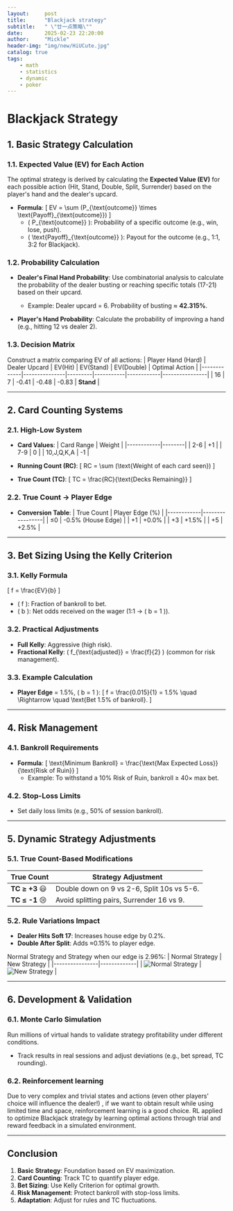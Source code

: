 ```yaml
---
layout:     post
title:      "Blackjack strategy"
subtitle:   " \"廿一点策略\""
date:       2025-02-23 22:20:00
author:     "Mickle"
header-img: "img/new/HiUCute.jpg"
catalog: true
tags:
    - math
    - statistics
    - dynamic
    - poker
---
```


# Blackjack Strategy

## 1. Basic Strategy Calculation
### 1.1. Expected Value (EV) for Each Action
The optimal strategy is derived by calculating the **Expected Value (EV)** for each possible action (Hit, Stand, Double, Split, Surrender) based on the player's hand and the dealer's upcard.

- **Formula**:
  \[
  EV = \sum (P_{\text{outcome}} \times \text{Payoff}_{\text{outcome}})
  \]
  - \( P_{\text{outcome}} \): Probability of a specific outcome (e.g., win, lose, push).
  - \( \text{Payoff}_{\text{outcome}} \): Payout for the outcome (e.g., 1:1, 3:2 for Blackjack).

### 1.2. Probability Calculation
- **Dealer's Final Hand Probability**:
  Use combinatorial analysis to calculate the probability of the dealer busting or reaching specific totals (17-21) based on their upcard.
  - Example: Dealer upcard = 6. Probability of busting ≈ **42.315%**.

- **Player's Hand Probability**:
  Calculate the probability of improving a hand (e.g., hitting 12 vs dealer 2).

### 1.3. Decision Matrix
Construct a matrix comparing EV of all actions:
| Player Hand (Hard) | Dealer Upcard | EV(Hit) | EV(Stand) | EV(Double) | Optimal Action |
|-------------|---------------|---------|-----------|------------|----------------|
| 16          | 7             | -0.41   | -0.48     | -0.83      | **Stand**      |

---

## 2. Card Counting Systems
### 2.1. High-Low System
- **Card Values**:
  | Card Range | Weight |
  |------------|--------|
  | 2-6        | +1     |
  | 7-9        | 0      |
  | 10,J,Q,K,A | -1     |

- **Running Count (RC)**:
  \[
  RC = \sum (\text{Weight of each card seen})
  \]

- **True Count (TC)**:
  \[
  TC = \frac{RC}{\text{Decks Remaining}}
  \]

### 2.2. True Count → Player Edge
- **Conversion Table**:
  | True Count | Player Edge (%) |
  |------------|-----------------|
  | ≤0         | -0.5% (House Edge) |
  | +1         | +0.0%           |
  | +3         | +1.5%           |
  | +5         | +2.5%           |

---

## 3. Bet Sizing Using the Kelly Criterion
### 3.1. Kelly Formula
\[
f = \frac{EV}{b}
\]
- \( f \): Fraction of bankroll to bet.
- \( b \): Net odds received on the wager (1:1 → \( b = 1 \)).

### 3.2. Practical Adjustments
- **Full Kelly**: Aggressive (high risk).
- **Fractional Kelly**: \( f_{\text{adjusted}} = \frac{f}{2} \) (common for risk management).

### 3.3. Example Calculation
- **Player Edge** = 1.5%, \( b = 1 \):
  \[
  f = \frac{0.015}{1} = 1.5\% \quad \Rightarrow \quad \text{Bet 1.5\% of bankroll}.
  \]

---

## 4. Risk Management
### 4.1. Bankroll Requirements
- **Formula**:
  \[
  \text{Minimum Bankroll} = \frac{\text{Max Expected Loss}}{\text{Risk of Ruin}}
  \]
  - Example: To withstand a 10% Risk of Ruin, bankroll ≥ 40× max bet.

### 4.2. Stop-Loss Limits
- Set daily loss limits (e.g., 50% of session bankroll).

---

## 5. Dynamic Strategy Adjustments
### 5.1. True Count-Based Modifications
| True Count | Strategy Adjustment                     |
|------------|-----------------------------------------|
| **TC ≥ +3** :smiley:| Double down on 9 vs 2-6, Split 10s vs 5-6. |
| **TC ≤ -1** :cry:| Avoid splitting pairs, Surrender 16 vs 9. |

### 5.2. Rule Variations Impact
- **Dealer Hits Soft 17**: Increases house edge by 0.2%.
- **Double After Split**: Adds ≈0.15% to player edge.

Normal Strategy and Strategy when our edge is 2.96%:
| Normal Strategy | New Strategy |
|----------------|-------------|
| ![Normal Strategy]('/img/in-post-new/BJ_strategy1.jpg') | ![New Strategy]('/img/in-post-new/BJ_strategy2.jpg') |

---

## 6. Development & Validation
### 6.1. Monte Carlo Simulation
Run millions of virtual hands to validate strategy profitability under different conditions.

- Track results in real sessions and adjust deviations (e.g., bet spread, TC rounding).

### 6.2. Reinforcement learning

Due to very complex and trivial states and actions (even other players' choice will influence the dealer!) , if we want to obtain result while using limited time and space, reinforcement learning is a good choice. RL applied to optimize Blackjack strategy by learning optimal actions through trial and reward feedback in a simulated environment.

---

## Conclusion
1. **Basic Strategy**: Foundation based on EV maximization.
2. **Card Counting**: Track TC to quantify player edge.
3. **Bet Sizing**: Use Kelly Criterion for optimal growth.
4. **Risk Management**: Protect bankroll with stop-loss limits.
5. **Adaptation**: Adjust for rules and TC fluctuations.

